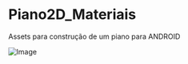 # Piano2D_Materiais
Assets para construção de um piano para ANDROID

![Image](https://github.com/user-attachments/assets/4fb54a69-bb79-48ff-b7ca-8ba76c313eb7)

